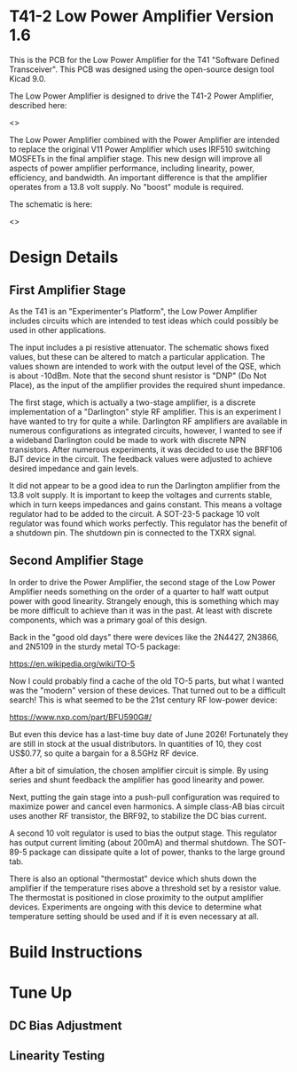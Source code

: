 # T41-2 Low Power Amplifier Version 1.6

This is the PCB for the Low Power Amplifier for the T41 "Software Defined Transceiver".
This PCB was designed using the open-source design tool Kicad 9.0.

The Low Power Amplifier is designed to drive the T41-2 Power Amplifier, described here:

<>

The Low Power Amplifier combined with the Power Amplifier are intended to replace the
original V11 Power Amplifier which uses IRF510 switching MOSFETs in the final amplifier
stage.  This new design will improve all aspects of power amplifier performance, 
including linearity, power, efficiency, and bandwidth.  An important difference is that
the amplifier operates from a 13.8 volt supply.  No "boost" module is required.

The schematic is here:

<>

# Design Details

## First Amplifier Stage

As the T41 is an "Experimenter's Platform", the Low Power Amplifier includes circuits
which are intended to test ideas which could possibly be used in other applications.

The input includes a pi resistive attenuator.  The schematic shows fixed values, but
these can be altered to match a particular application.  The values shown are intended
to work with the output level of the QSE, which is about -10dBm.  Note that the second
shunt resistor is "DNP" (Do Not Place), as the input of the amplifier provides the
required shunt impedance.

The first stage, which is actually a two-stage amplifier, is a discrete implementation
of a "Darlington" style RF amplifier.  This is an experiment I have wanted to try for
quite a while.  Darlington RF amplifiers are available in numerous configurations
as integrated circuits, however, I wanted to see if a wideband Darlington could be
made to work with discrete NPN transistors.  After numerous experiments, it was
decided to use the BRF106 BJT device in the circuit.  The feedback values were adjusted
to achieve desired impedance and gain levels.

It did not appear to be a good idea to run the Darlington amplifier from the 13.8 volt
supply.  It is important to keep the voltages and currents stable, which in turn keeps
impedances and gains constant.  This means a voltage regulator had to be added to the
circuit.  A SOT-23-5 package 10 volt regulator was found which works perfectly.  This
regulator has the benefit of a shutdown pin.  The shutdown pin is connected to the
TXRX signal.

## Second Amplifier Stage

In order to drive the Power Amplifier, the second stage of the Low Power Amplifier
needs something on the order of a quarter to half watt output power with good
linearity.  Strangely enough, this is something which may be more difficult to
achieve than it was in the past.  At least with discrete components, which was a
primary goal of this design.

Back in the "good old days" there were devices like the 2N4427, 2N3866, and 2N5109
in the sturdy metal TO-5 package:

<https://en.wikipedia.org/wiki/TO-5>

Now I could probably find a cache of the old TO-5 parts, but what I wanted was the
"modern" version of these devices.  That turned out to be a difficult search!
This is what seemed to be the 21st century RF low-power device:

<https://www.nxp.com/part/BFU590G#/>

But even this device has a last-time buy date of June 2026!  Fortunately they
are still in stock at the usual distributors.  In quantities of 10, they cost
US$0.77, so quite a bargain for a 8.5GHz RF device.

After a bit of simulation, the chosen amplifier circuit is simple.  By using 
series and shunt feedback the amplifier has good linearity and power.

Next, putting the gain stage into a push-pull configuration was required to maximize
power and cancel even harmonics.  A simple class-AB bias circuit uses another RF
transistor, the BRF92, to stabilize the DC bias current.

A second 10 volt regulator is used to bias the output stage.  This regulator has output
current limiting (about 200mA) and thermal shutdown.  The SOT-89-5 package can dissipate
quite a lot of power, thanks to the large ground tab.

There is also an optional "thermostat" device which shuts down the amplifier if the
temperature rises above a threshold set by a resistor value.  The thermostat is
positioned in close proximity to the output amplifier devices.  Experiments are
ongoing with this device to determine what temperature setting should be used
and if it is even necessary at all.

# Build Instructions

# Tune Up

## DC Bias Adjustment

## Linearity Testing


